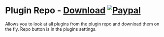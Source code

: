 # Plugin Repo - [Download](https://betterdiscord.net/ghdl?url=https://raw.githubusercontent.com/mwittrien/BetterDiscordAddons/master/Plugins/PluginRepo/PluginRepo.plugin.js) [![Paypal][paypal-badge]][paypal-link] 

[paypal-badge]: https://img.shields.io/badge/Paypal-Donate!-%2300457C.svg?logo=paypal&style=flat-square
[paypal-link]: https://paypal.me/MircoWittrien

Allows you to look at all plugins from the plugin repo and download them on the fly. Repo button is in the plugins settings.
